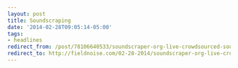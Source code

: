 ```yaml
---
layout: post 
title: Soundscraping
date: '2014-02-28T09:05:14-05:00' 
tags: 
- headlines 
redirect_from: /post/78106640533/soundscraper-org-live-crowdsourced-soundscaping/
redirect_to: http://fieldnoise.com/02-28-2014/soundscraper-org-live-crowdsourced-soundscaping.html
--- 
```


